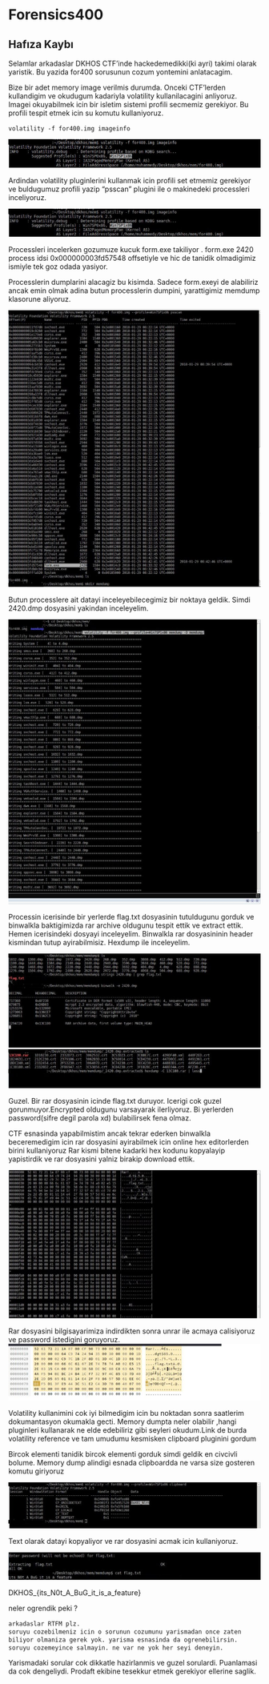 # Forensics400 

## Hafıza Kaybı

Selamlar arkadaslar DKHOS CTF’inde hackedemedikki(ki ayri) takimi olarak yaristik.  Bu yazida for400 sorusunun cozum yontemini anlatacagim.

Bize bir adet memory image verilmis durumda. Onceki CTF’lerden kullandigim ve okudugum kadariyla volatility kullanilacagini anliyoruz. Imagei okuyabilmek icin bir isletim sistemi profili secmemiz gerekiyor. Bu profili tespit etmek icin su komutu kullaniyoruz.

    volatility -f for400.img imageinfo

![ilk](https://github.com/csmali/hackedemedikki-CTF/blob/master/DKHOS/forensics/forensics400/1.jpg "ilk")

Ardindan volatility pluginlerini kullanmak icin profili set etmemiz gerekiyor ve buldugumuz profili yazip “psscan” plugini ile o makinedeki processleri inceliyoruz.


![iki](https://github.com/csmali/hackedemedikki-CTF/blob/master/DKHOS/forensics/forensics400/2.jpg "iki")

Processleri incelerken gozumuze kucuk form.exe takiliyor . form.exe 2420 process idsi 0x000000003fd57548 offsetiyle ve hic de tanidik olmadigimiz ismiyle tek goz odada yasiyor.

Processlerin dumplarini alacagiz bu kisimda. Sadece form.exeyi de alabiliriz ancak emin olmak adina butun processlerin dumpini, yarattigimiz memdump klasorune aliyoruz.

![uc](https://github.com/csmali/hackedemedikki-CTF/blob/master/DKHOS/forensics/forensics400/3.jpg
 "uc")

Butun processlere ait datayi inceleyebilecegimiz bir noktaya geldik. Simdi 2420.dmp  dosyasini yakindan inceleyelim.

![dort](https://github.com/csmali/hackedemedikki-CTF/blob/master/DKHOS/forensics/forensics400/4.jpg "dort")

Processin icerisinde bir yerlerde flag.txt dosyasinin tutuldugunu gorduk ve binwalkla baktigimizda rar archive oldugunu tespit ettik ve extract ettik. Hemen icerisindeki dosyayi inceleyelim. Binwalkla rar dosyasininin header kismindan tutup ayirabilmisiz. Hexdump ile inceleyelim.


![bes](https://github.com/csmali/hackedemedikki-CTF/blob/master/DKHOS/forensics/forensics400/5.jpg "bes")
![alti](https://github.com/csmali/hackedemedikki-CTF/blob/master/DKHOS/forensics/forensics400/6.jpg "alti")

Guzel. Bir rar dosyasinin icinde flag.txt duruyor. Icerigi cok guzel gorunmuyor.Encrypted oldugunu varsayarak ilerliyoruz. Bi yerlerden password(sifre degil parola xd) bulabilirsek fena olmaz.

CTF esnasinda yapabilmistim ancak tekrar ederken binwalkla beceremedigim icin rar dosyasini ayirabilmek icin online hex editorlerden birini kullaniyoruz Rar kismi bitene kadarki hex kodunu kopyalayip yapistirdik ve rar dosyasini yalniz birakip download ettik.


![yedi](https://github.com/csmali/hackedemedikki-CTF/blob/master/DKHOS/forensics/forensics400/7.jpg "yedi")

Rar dosyasini bilgisayarimiza indirdikten sonra unrar ile acmaya calisiyoruz ve password istedigini goruyoruz.
![sekiz](https://github.com/csmali/hackedemedikki-CTF/blob/master/DKHOS/forensics/forensics400/8.jpg "sekiz")

Volatility kullanimini cok iyi bilmedigim icin bu noktadan sonra saatlerim  dokumantasyon okumakla gecti. Memory dumpta neler olabilir ,hangi pluginleri kullanarak ne elde edebiliriz gibi seyleri okudum.Link de burda volatility reference ve tam umudumu kesmisken clipboard pluginini gordum

Bircok elementi tanidik bircok elementi gorduk simdi geldik en civcivli bolume. Memory dump alindigi esnada clipboardda ne varsa size gosteren komutu giriyoruz

![dokuz](https://github.com/csmali/hackedemedikki-CTF/blob/master/DKHOS/forensics/forensics400/9.jpg "dokuz")

Text olarak datayi kopyaliyor ve rar dosyasini acmak icin kullaniyoruz.

![on](https://github.com/csmali/hackedemedikki-CTF/blob/master/DKHOS/forensics/forensics400/10.jpg "on")

DKHOS_{its_N0t_A_BuG_it_is_a_feature}

neler ogrendik peki ?

    arkadaslar RTFM plz.
    soruyu cozebilmeniz icin o sorunun cozumunu yarismadan once zaten biliyor olmaniza gerek yok. yarisma esnasinda da ogrenebilirsin.
    soruyu cozemeyince salmayin. ne var ne yok her seyi deneyin.

Yarismadaki sorular cok dikkatle hazirlanmis ve guzel sorulardi. Puanlamasi da cok dengeliydi. Prodaft ekibine tesekkur etmek gerekiyor ellerine saglik.
